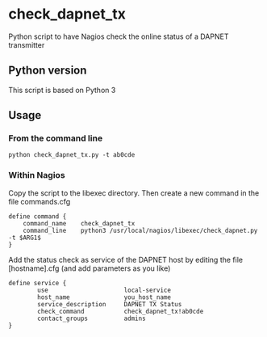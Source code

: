 # check_dapnet_tx
Python script to have Nagios check the online status of a DAPNET transmitter

## Python version
This script is based on Python 3

## Usage
### From the command line
```
python check_dapnet_tx.py -t ab0cde
```
### Within Nagios
Copy the script to the libexec directory.
Then create a new command in the file commands.cfg
```
define command {
	command_name    check_dapnet_tx
  	command_line	python3 /usr/local/nagios/libexec/check_dapnet.py -t $ARG1$
}
```
Add the status check as service of the DAPNET host by editing the file [hostname].cfg (and add parameters as you like)
```
define service {
        use                     local-service
        host_name               you_host_name
        service_description     DAPNET TX Status
        check_command           check_dapnet_tx!ab0cde
        contact_groups          admins
}
